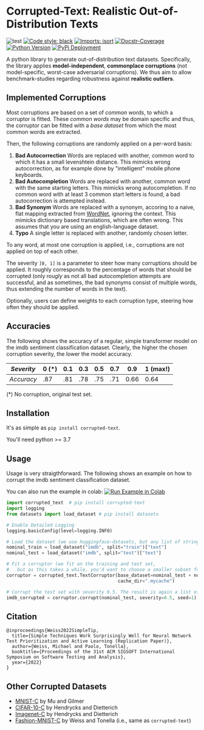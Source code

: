 # Corrupted-Text: Realistic Out-of-Distribution Texts

![test](https://github.com/vikpe/python-package-starter/workflows/test/badge.svg?branch=master)
[![Code style: black](https://img.shields.io/badge/code%20style-black-000000.svg)](https://github.com/psf/black)
[![Imports: isort](https://img.shields.io/badge/%20imports-isort-%231674b1?style=flat&labelColor=ef8336)](https://pycqa.github.io/isort/)
[![Docstr-Coverage](https://badgen.net/badge/docstr-coverage/100%25/green)](https://github.com/HunterMcGushion/docstr_coverage)
[![Python Version](https://img.shields.io/pypi/pyversions/corrupted-text)](https://img.shields.io/pypi/pyversions/corrupted-text)
[![PyPi Deployment](https://badgen.net/pypi/v/corrupted-text)](https://pypi.org/project/corrupted-text/)

A python library to generate out-of-distribution text datasets.
Specifically, the library applies **model-independent**, **commonplace corruptions** 
(not model-specific, worst-case adversarial corruptions).
We thus aim to allow benchmark-studies regarding robustness against **realistic outliers**.


## Implemented Corruptions

Most corruptions are based on a set of *common words*, to which a corruptor is fitted. These *common words* may be
domain specific and thus, the corruptor can be fitted with a *base dataset* from which the most common words are
extracted.

Then, the following corruptions are randomly applied on a per-word basis:

1. **Bad Autocorrection**
   Words are replaced with another, common word to which it has a small levenshtein distance. This mimicks wrong
   autocorrection, as for example done by "intelligent" mobile phone keyboards.
2. **Bad Autocompletion**
   Words are replaced with another, common word with the same starting letters. This mimicks wrong autocompletion. If no
   common word with at least 3 common start letters is found, a bad autocorrection is attempted instead.
3. **Bad Synonym** Words are replaced with a synonym, accoring to a naive, flat mapping extracted
   from [WordNet](https://wordnet.princeton.edu/), ignoring the context. This mimicks dictionary based translations,
   which are often wrong. This assumes that you are using an english-language dataset.
4. **Typo** A single letter is replaced with another, randomly chosen letter.

To any word, at most one corruption is applied, i.e., corruptions are not applied on top of each other.

The severity `]0, 1]` is a parameter to steer how many corruptions should be applied. It roughly corresponds to the
percentage of words that should be corrupted
(only *rougly* as not all bad autocompletion attempts are successful, and as sometimes, the bad synonyms consist of
multiple words, thus extending the number of words in the text).

Optionally, users can define weights to each corruption type, steering how often they should be applied.

## Accuracies

The following shows the accuracy of a regular, simple transformer model on the imdb sentiment classification dataset.
Clearly, the higher the chosen corruption severity, the lower the model accuracy.

| *Severity* | 0 (*) | 0.1 | 0.3 | 0.5 | 0.7 | 0.9  | 1 (max!) |  
|------------|-------|-----|-----|-----|-----|------|----------|
| *Accuracy* | .87   | .81 | .78 | .75 | .71 | 0.66 | 0.64     |  

(*) No corruption, original test set.

## Installation

It's as simple as `pip install corrupted-text`.

You'll need python >= 3.7

## Usage

Usage is very straigthforward.
The following shows an example on how to corrupt the imdb sentiment classification dataset.

You can also run the example in colab: <a class="reference external" href="https://colab.research.google.com/github/testingautomated-usi/corrupted-text/blob/jupyter_example/imdb_example.ipynb"><img alt="Run Example in Colab" src="https://colab.research.google.com/assets/colab-badge.svg"></a>


```python
import corrupted_text  # pip install corrupted-text
import logging 
from datasets import load_dataset # pip install datasets

# Enable Detailed Logging
logging.basicConfig(level=logging.INFO)

# Load the dataset (we use huggingface-datasets, but any list of strings is fine).
nominal_train = load_dataset("imdb", split="train")["text"]
nominal_test = load_dataset("imdb", split="test")["text"]

# Fit a corruptor (we fit on the training and test set,
#   but as this takes a while, you'd want to choose a smaller subset for larger datasets)
corruptor = corrupted_text.TextCorruptor(base_dataset=nominal_test + nominal_train,
                                         cache_dir=".mycache")

# Corrupt the test set with severity 0.5. The result is again a list of corrupted strings.
imdb_corrupted = corruptor.corrupt(nominal_test, severity=0.5, seed=1)
```

## Citation

    @inproceedings{Weiss2022SimpleTip, 
      title={Simple Techniques Work Surprisingly Well for Neural Network Test Prioritization and Active Learning (Replication Paper)},
      author={Weiss, Michael and Paolo, Tonella}, 
      booktitle={Proceedings of the 31st ACM SIGSOFT International Symposium on Software Testing and Analysis},
      year={2022}
    }

## Other Corrupted Datasets

- [MNIST-C](https://github.com/google-research/mnist-c) by Mu and Gilmer
- [CIFAR-10-C](https://zenodo.org/record/2535967#.YmAC7nVBy8I) by Hendrycks and Dietterich
- [Imagenet-C](https://zenodo.org/record/2235448) by Hendrycks and Dietterich
- [Fashion-MNIST-C](https://github.com/testingautomated-usi/fashion-mnist-c) by Weiss and Tonella (i.e., same as `corrupted-text`)